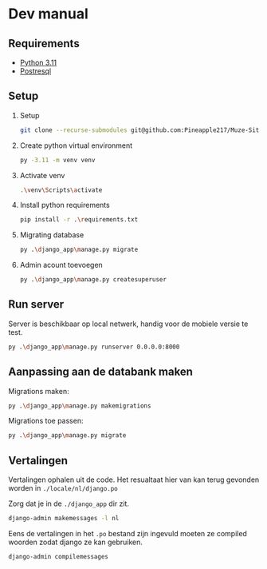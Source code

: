 # Dev manual

## Requirements

- [Python 3.11](https://www.python.org/downloads/)
- [Postresql](https://www.postgresql.org/download/)

## Setup

1. Setup
   ```sh
   git clone --recurse-submodules git@github.com:Pineapple217/Muze-Site.git
   ```
2. Create python virtual environment
   ```sh
   py -3.11 -m venv venv
   ```
3. Activate venv
   ```sh
   .\venv\Scripts\activate
   ```
4. Install python requirements
   ```sh
   pip install -r .\requirements.txt
   ```
5. Migrating database
   ```sh
   py .\django_app\manage.py migrate
   ```
6. Admin acount toevoegen
   ```sh
   py .\django_app\manage.py createsuperuser
   ```

## Run server

Server is beschikbaar op local netwerk, handig voor de mobiele versie te test.

```sh
py .\django_app\manage.py runserver 0.0.0.0:8000
```

## Aanpassing aan de databank maken

Migrations maken:

```sh
py .\django_app\manage.py makemigrations
```

Migrations toe passen:

```sh
py .\django_app\manage.py migrate
```

## Vertalingen

Vertalingen ophalen uit de code.
Het resualtaat hier van kan terug gevonden worden in `./locale/nl/django.po`

Zorg dat je in de `./django_app` dir zit.

```sh
django-admin makemessages -l nl
```

Eens de vertalingen in het `.po` bestand zijn ingevuld moeten ze compiled woorden zodat django ze kan gebruiken.

```sh
django-admin compilemessages
```
